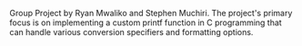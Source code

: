 Group Project by Ryan Mwaliko and Stephen Muchiri. The project's primary focus is on implementing a custom printf function in C programming that can handle various conversion specifiers and formatting options.

